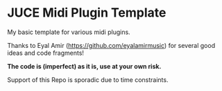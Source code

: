 # JUCE Midi Plugin Template

My basic template for various midi plugins.

Thanks to Eyal Amir (https://github.com/eyalamirmusic) for several good ideas and code fragments!

__The code is (imperfect) as it is, use at your own risk.__ 

Support of this Repo is sporadic due to time constraints. 
